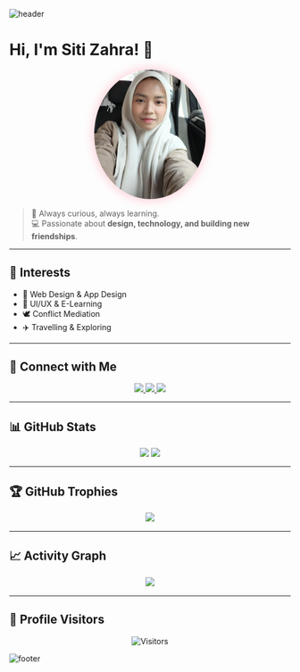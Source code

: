 <!-- ===== HEADER ===== -->
![header](https://capsule-render.vercel.app/api?type=waving&color=FF69B4&height=200&section=header&text=Siti%20Zahra&fontSize=50&fontColor=ffffff&animation=fadeIn&fontAlignY=35)

# Hi, I'm Siti Zahra! 🌸

<p align="center">
  <img src="Siti%20Zahra.jpg" alt="Siti Zahra" width="200" style="border-radius:50%; box-shadow: 0px 0px 20px pink;">
</p>

> 🌷 Always curious, always learning.  
> 💻 Passionate about **design, technology, and building new friendships**.

---

## 🎯 Interests
- 🎨 Web Design & App Design  
- 🧩 UI/UX & E-Learning  
- 🕊️ Conflict Mediation  
- ✈️ Travelling & Exploring  

---

## 📱 Connect with Me
<p align="center">
  <a href="https://www.youtube.com/@CORTIS">
    <img src="https://img.shields.io/badge/YouTube-%40CORTIS-red?style=social&logo=youtube"/>
  </a>
  <a href="https://www.tiktok.com/@boynextdoor_official">
    <img src="https://img.shields.io/badge/TikTok-boynextdoor__official-black?style=social&logo=tiktok"/>
  </a>
  <a href="https://www.instagram.com/riize_official">
    <img src="https://img.shields.io/badge/Instagram-%40riize__official-pink?style=social&logo=instagram"/>
  </a>
</p>

---

## 📊 GitHub Stats
<p align="center">
  <img src="https://github-readme-stats.vercel.app/api?username=SitiZahra23&show_icons=true&hide_border=true&title_color=FF69B4&text_color=333333&icon_color=FF69B4&bg_color=ffffff" height="150" />
  <img src="https://github-readme-streak-stats.herokuapp.com/?user=SitiZahra23&hide_border=true&ring=FF69B4&fire=FF69B4&currStreakLabel=FF69B4&background=ffffff" height="150" />
</p>

---

## 🏆 GitHub Trophies
<p align="center">
  <img src="https://github-profile-trophy.vercel.app/?username=SitiZahra23&theme=flat&no-frame=true&margin-w=15&title_color=FF69B4&text_color=333333&column=6&background=ffffff" />
</p>

---

## 📈 Activity Graph
<p align="center">
  <img src="https://github-readme-activity-graph.vercel.app/graph?username=SitiZahra23&bg_color=ffffff&color=FF69B4&line=FF69B4&point=333333&area=true&hide_border=true" />
</p>

---

## 👀 Profile Visitors
<p align="center">
  <img src="https://komarev.com/ghpvc/?username=SitiZahra23&style=flat-square&color=FF69B4" alt="Visitors" />
</p>

<!-- ===== FOOTER ===== -->
![footer](https://capsule-render.vercel.app/api?type=waving&color=FF69B4&height=150&section=footer)
